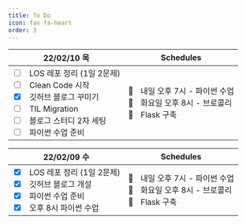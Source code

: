 ```yaml
---
title: To Do
icon: fas fa-heart
order: 3
---
```


<table>
    <thead>
        <tr align=center>
            <th>22/02/10 목</th>
            <th>Schedules</th>
        </tr>
    </thead>
    <tbody>
        <tr>
            <td>
                <input type=checkbox>ㅤLOS 레포 정리 (1일 2문제)<br>
                <input type=checkbox>ㅤClean Code 시작<br>
                <input type=checkbox checked>ㅤ깃허브 블로그 꾸미기<br>
                <input type=checkbox>ㅤTIL Migration<br>
                <input type=checkbox>ㅤ블로그 스터디 2차 세팅<br>
                <input type=checkbox>ㅤ파이썬 수업 준비<br>
            </td>
            <td>
                🍓ㅤ내일 오후 7시 - 파이썬 수업<br>
                🥦ㅤ화요일 오후 8시 - 브로콜리<br>
                🥦ㅤFlask 구축<br>
            </td>
        </tr>
    </tbody>
</table>

<table>
    <thead>
        <tr align=center>
            <th>22/02/09 수</th>
            <th>Schedules</th>
        </tr>
    </thead>
    <tbody>
        <tr>
            <td>
                <input type=checkbox checked>ㅤLOS 레포 정리 (1일 2문제)<br>
                <input type=checkbox checked>ㅤ깃허브 블로그 개설<br>
                <input type=checkbox checked>ㅤ파이썬 수업 준비<br>
                <input type=checkbox checked>ㅤ오후 8시 파이썬 수업<br>
            </td>
            <td>
                🍓ㅤ내일 오후 7시 - 파이썬 수업<br>
                🥦ㅤ화요일 오후 8시 - 브로콜리<br>
                🥦ㅤFlask 구축 <br>
            </td>
        </tr>
    </tbody>
</table>
